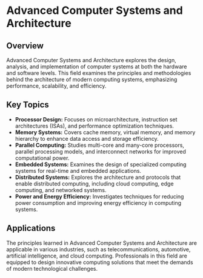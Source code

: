 # Advanced Computer Systems and Architecture

## Overview
Advanced Computer Systems and Architecture explores the design, analysis, and implementation of computer systems at both the hardware and software levels. This field examines the principles and methodologies behind the architecture of modern computing systems, emphasizing performance, scalability, and efficiency.

## Key Topics
- **Processor Design:** Focuses on microarchitecture, instruction set architectures (ISAs), and performance optimization techniques.
- **Memory Systems:** Covers cache memory, virtual memory, and memory hierarchy to enhance data access and storage efficiency.
- **Parallel Computing:** Studies multi-core and many-core processors, parallel processing models, and interconnect networks for improved computational power.
- **Embedded Systems:** Examines the design of specialized computing systems for real-time and embedded applications.
- **Distributed Systems:** Explores the architecture and protocols that enable distributed computing, including cloud computing, edge computing, and networked systems.
- **Power and Energy Efficiency:** Investigates techniques for reducing power consumption and improving energy efficiency in computing systems.

## Applications
The principles learned in Advanced Computer Systems and Architecture are applicable in various industries, such as telecommunications, automotive, artificial intelligence, and cloud computing. Professionals in this field are equipped to design innovative computing solutions that meet the demands of modern technological challenges.
